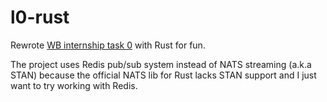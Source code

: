 # l0-rust
Rewrote [WB internship task 0](https://github.com/hizani/l0) with Rust for fun.

The project uses Redis pub/sub system instead of NATS streaming (a.k.a STAN) because the official NATS lib for Rust lacks STAN support and I just want to try working with Redis.   
